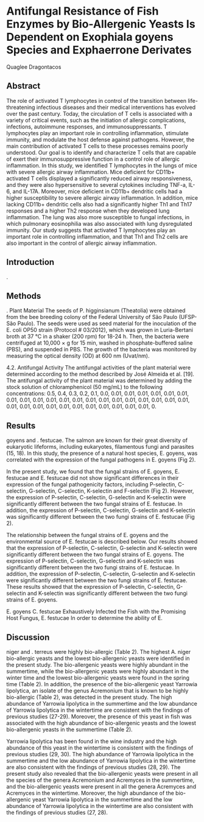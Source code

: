 # Antifungal Resistance of Fish Enzymes by Bio-Allergenic Yeasts Is Dependent on Exophiala goyens Species and Exphaerrone Derivates
Quaglee Dragontacos


## Abstract
The role of activated T lymphocytes in control of the transition between life-threatening infectious diseases and their medical interventions has evolved over the past century. Today, the circulation of T cells is associated with a variety of critical events, such as the initiation of allergic complications, infections, autoimmune responses, and immunosuppressants. T lymphocytes play an important role in controlling inflammation, stimulate immunity, and modulate the host defense against pathogens. However, the main contribution of activated T cells to these processes remains poorly understood. Our goal is to identify and characterize T cells that are capable of exert their immunosuppressive function in a control role of allergic inflammation. In this study, we identified T lymphocytes in the lungs of mice with severe allergic airway inflammation. Mice deficient for CD11b+ activated T cells displayed a significantly reduced airway responsiveness, and they were also hypersensitive to several cytokines including TNF-a, IL-6, and IL-17A. Moreover, mice deficient in CD11b+ dendritic cells had a higher susceptibility to severe allergic airway inflammation. In addition, mice lacking CD11b+ dendritic cells also had a significantly higher Th1 and Th17 responses and a higher Th2 response when they developed lung inflammation. The lung was also more susceptible to fungal infections, in which pulmonary eosinophilia was also associated with lung dysregulated immunity. Our study suggests that activated T lymphocytes play an important role in controlling inflammation, and that Th1 and Th2 cells are also important in the control of allergic airway inflammation.


## Introduction
.


## Methods
. Plant Material
The seeds of P. higginsianum (Theatolia) were obtained from the bee breeding colony of the Federal University of São Paulo (UFSP-São Paulo). The seeds were used as seed material for the inoculation of the E. coli OP50 strain (Protocol # 03/2012), which was grown in Luria-Bertani broth at 37 °C in a shaker (200 rpm) for 18-24 h. Then, the bacteria were centrifuged at 10,000 × g for 15 min, washed in phosphate-buffered saline (PBS), and suspended in PBS. The growth of the bacteria was monitored by measuring the optical density (OD) at 600 nm (Uvat/nm).

4.2. Antifungal Activity
The antifungal activities of the plant material were determined according to the method described by José Almeida et al. [19]. The antifungal activity of the plant material was determined by adding the stock solution of chloramphenicol (50 mg/mL) to the following concentrations: 0.5, 0.4, 0.3, 0.2, 0.1, 0.0, 0.01, 0.01, 0.01, 0.01, 0.01, 0.01, 0.01, 0.01, 0.01, 0.01, 0.01, 0.01, 0.01, 0.01, 0.01, 0.01, 0.01, 0.01, 0.01, 0.01, 0.01, 0.01, 0.01, 0.01, 0.01, 0.01, 0.01, 0.01, 0.01, 0.01, 0.01, 0.


## Results
goyens and . festucae. The salmon are known for their great diversity of eukaryotic lifeforms, including eukaryotes, filamentous fungi and parasites (15, 18). In this study, the presence of a natural host species, E. goyens, was correlated with the expression of the fungal pathogens in E. goyens (Fig 2).

In the present study, we found that the fungal strains of E. goyens, E. festucae and E. festucae did not show significant differences in their expression of the fungal pathogenicity factors, including P-selectin, C-selectin, G-selectin, C-selectin, K-selectin and F-selectin (Fig 2). However, the expression of P-selectin, C-selectin, G-selectin and K-selectin were significantly different between the two fungal strains of E. festucae. In addition, the expression of P-selectin, C-selectin, G-selectin and K-selectin was significantly different between the two fungi strains of E. festucae (Fig 2).

The relationship between the fungal strains of E. goyens and the environmental source of E. festucae is described below. Our results showed that the expression of P-selectin, C-selectin, G-selectin and K-selectin were significantly different between the two fungal strains of E. goyens. The expression of P-selectin, C-selectin, G-selectin and K-selectin was significantly different between the two fungi strains of E. festucae. In addition, the expression of P-selectin, C-selectin, G-selectin and K-selectin were significantly different between the two fungi strains of E. festucae. These results showed that the expression of P-selectin, C-selectin, G-selectin and K-selectin was significantly different between the two fungi strains of E. goyens.

E. goyens C. festucae Exhaustively Infected the Fish with the Promising Host Fungus, E. festucae
In order to determine the ability of E.


## Discussion
niger and . terreus were highly bio-allergic (Table 2). The highest A. niger bio-allergic yeasts and the lowest bio-allergenic yeasts were identified in the present study. The bio-allergenic yeasts were highly abundant in the summertime, while the bio-allergenic yeasts were highly abundant in the winter time and the lowest bio-allergenic yeasts were found in the spring time (Table 2). In addition, the presence of the bio-allergenic yeast Yarrowia lipolytica, an isolate of the genus Acremonium that is known to be highly bio-allergic (Table 2), was detected in the present study. The high abundance of Yarrowia lipolytica in the summertime and the low abundance of Yarrowia lipolytica in the wintertime are consistent with the findings of previous studies (27-29). Moreover, the presence of this yeast in fish was associated with the high abundance of bio-allergenic yeasts and the lowest bio-allergenic yeasts in the summertime (Table 2).

Yarrowia lipolytica has been found in the wine industry and the high abundance of this yeast in the wintertime is consistent with the findings of previous studies (29, 30). The high abundance of Yarrowia lipolytica in the summertime and the low abundance of Yarrowia lipolytica in the wintertime are also consistent with the findings of previous studies (28, 29). The present study also revealed that the bio-allergenic yeasts were present in all the species of the genera Acremonium and Acremyces in the summertime, and the bio-allergenic yeasts were present in all the genera Acremyces and Acremyces in the wintertime. Moreover, the high abundance of the bio-allergenic yeast Yarrowia lipolytica in the summertime and the low abundance of Yarrowia lipolytica in the wintertime are also consistent with the findings of previous studies (27, 28).
